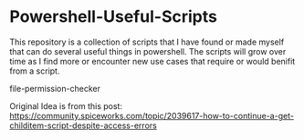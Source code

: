 # Powershell-Useful-Scripts
 
This repository is a collection of scripts that I have found or made myself that can do several useful things in powershell. The scripts will grow over time as I find more or encounter new use cases that require or would benifit from a script.

file-permission-checker

Original Idea is from this post: https://community.spiceworks.com/topic/2039617-how-to-continue-a-get-childitem-script-despite-access-errors
